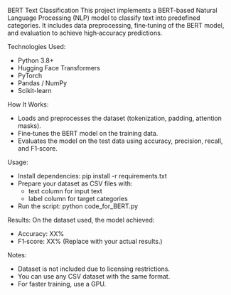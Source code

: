 BERT Text Classification
This project implements a BERT-based Natural Language Processing (NLP) model to classify text into predefined categories.
It includes data preprocessing, fine‑tuning of the BERT model, and evaluation to achieve high‑accuracy predictions.

Technologies Used:
- Python 3.8+
- Hugging Face Transformers
- PyTorch
- Pandas / NumPy
- Scikit-learn

How It Works:
- Loads and preprocesses the dataset (tokenization, padding, attention masks).
- Fine‑tunes the BERT model on the training data.
- Evaluates the model on the test data using accuracy, precision, recall, and F1‑score.

Usage:
- Install dependencies: pip install -r requirements.txt
- Prepare your dataset as CSV files with:
  - text column for input text
  - label column for target categories
- Run the script: python code_for_BERT.py

Results:
On the dataset used, the model achieved:
  - Accuracy: XX%
  - F1‑score: XX%
  (Replace with your actual results.)

Notes:
- Dataset is not included due to licensing restrictions.
- You can use any CSV dataset with the same format.
- For faster training, use a GPU.
